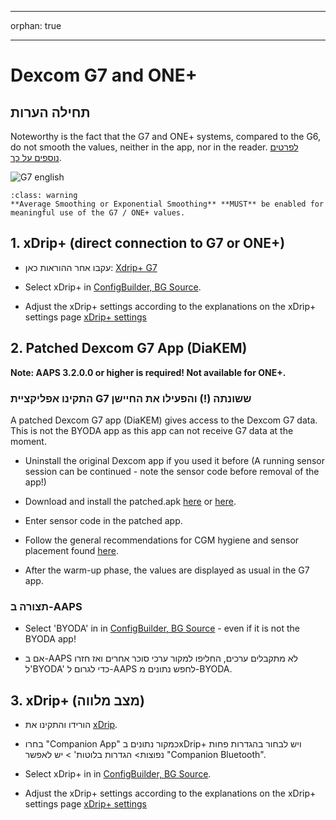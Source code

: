 - - -
orphan: true
- - -

# Dexcom G7 and ONE+


## תחילה הערות

Noteworthy is the fact that the G7 and ONE+ systems, compared to the G6, do not smooth the values, neither in the app, nor in the reader. [לפרטים נוספים על כך](https://www.dexcom.com/en-us/faqs/why-does-past-cgm-data-look-different-from-past-data-on-receiver-and-follow-app).

![G7 english](../images/6fe30b84-227a-4bae-a9a5-527cee341dbf.png)

```{admonition} [Smoothing method](../CompatibleCgms/SmoothingBloodGlucoseData.md)
:class: warning
**Average Smoothing or Exponential Smoothing** **MUST** be enabled for meaningful use of the G7 / ONE+ values.  
```

## 1. xDrip+ (direct connection to G7 or ONE+)

- עקבו אחר ההוראות כאן: [Xdrip+ G7](https://navid200.github.io/xDrip/docs/Dexcom/G7.html)
- Select  xDrip+ in [ConfigBuilder, BG Source](#Config-Builder-bg-source).

- Adjust the xDrip+ settings according to the explanations on the xDrip+ settings page  [xDrip+ settings](../CompatibleCgms/xDrip.md)

## 2.  Patched Dexcom G7 App (DiaKEM)

**Note: AAPS 3.2.0.0 or higher is required! Not available for ONE+.**

### התקינו אפליקציית G7 ששונתה (!) והפעילו את החיישן

A patched Dexcom G7 app (DiaKEM) gives access to the Dexcom G7 data. This is not the BYODA app as this app can not receive G7 data at the moment.

- Uninstall the original Dexcom app if you used it before (A running sensor session can be continued - note the sensor code before removal of the app!)

- Download and install the patched.apk [here](https://github.com/authorgambel/g7/releases) or [here](https://github.com/emmatovar27/dexcom-g7-apk-patcher/releases).

- Enter sensor code in the patched app.

- Follow the general recommendations for CGM hygiene and sensor placement found [here](../CompatibleCgms/GeneralCGMRecommendation.md).

- After the warm-up phase, the values are displayed as usual in the G7 app.

### תצורה ב-AAPS

- Select 'BYODA' in in [ConfigBuilder, BG Source](#Config-Builder-bg-source) - even if it is not the BYODA app!

- אם ב-AAPS לא מתקבלים ערכים, החליפו למקור ערכי סוכר אחרים ואז חזרו ל'BYODA' כדי לגרום ל-AAPS לחפש נתונים מ-BYODA.

## 3. xDrip+ (מצב מלווה)

-   הורידו והתקינו את [xDrip](https://github.com/NightscoutFoundation/xDrip).
- בחרו "Companion App" כמקור נתונים בxDrip+ ויש לבחור בהגדרות פחות נפוצות> הגדרות בלוטות' > יש לאפשר "Companion Bluetooth".
-   Select  xDrip+ in in [ConfigBuilder, BG Source](#Config-Builder-bg-source).

-   Adjust the xDrip+ settings according to the explanations on the xDrip+ settings page  [xDrip+ settings](../CompatibleCgms/xDrip.md) 

